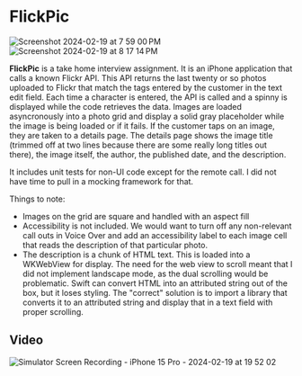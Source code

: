 # FlickPic

![Screenshot 2024-02-19 at 7 59 00 PM](https://github.com/weitzel926/FlickPic_CVS/assets/3514194/8a8568d3-d790-4d46-8f26-f876f9c4e733)  ![Screenshot 2024-02-19 at 8 17 14 PM](https://github.com/weitzel926/FlickPic_CVS/assets/3514194/41fa2a16-0a1a-4369-a16e-b0c4d17b848d)

**FlickPic** is a take home interview assignment.  It is an iPhone application that calls a known Flickr API.  This API returns the last twenty or so photos uploaded to Flickr that match the tags entered by the customer in the text edit field.  Each time a character is entered, the API is called and a spinny is displayed while the code retrieves the data.  Images are loaded asyncronously into a photo grid and display a solid gray placeholder while the image is being loaded or if it fails.  If the customer taps on an image, they are taken to a details page.  The details page shows the image title (trimmed off at two lines because there are some really long titles out there), the image itself, the author, the published date, and the description.

It includes unit tests for non-UI code except for the remote call.  I did not have time to pull in a mocking framework for that.  

Things to note:
- Images on the grid are square and handled with an aspect fill
- Accessibility is not included.  We would want to turn off any non-relevant call outs in Voice Over and add an accessibility label to each image cell that reads the description of that particular photo.
- The description is a chunk of HTML text.  This is loaded into a WKWebView for display.  The need for the web view to scroll meant that I did not implement landscape mode, as the dual scrolling would be problematic.  Swift can convert HTML into an attributed string out of the box, but it loses styling.  The "correct" solution is to import a library that converts it to an attributed string and display that in a text field with proper scrolling.

## Video
![Simulator Screen Recording - iPhone 15 Pro - 2024-02-19 at 19 52 02](https://github.com/weitzel926/FlickPic_CVS/assets/3514194/9035f82a-07fc-412f-917e-2edd30679dd5)
